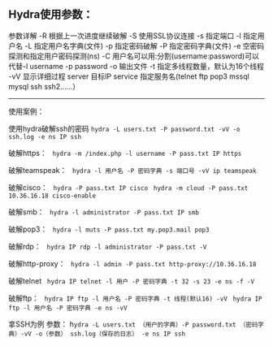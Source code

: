 ## Hydra使用参数：

参数详解
-R 根据上一次进度继续破解
-S 使用SSL协议连接
-s 指定端口
-l 指定用户名
-L 指定用户名字典(文件)
-p 指定密码破解
-P 指定密码字典(文件)
-e 空密码探测和指定用户密码探测(ns)
-C 用户名可以用:分割(username:password)可以代替-l username -p password
-o 输出文件
-t 指定多线程数量，默认为16个线程
-vV 显示详细过程
server 目标IP
service 指定服务名(telnet ftp pop3 mssql mysql ssh ssh2......）

------------
使用案例：

使用hydra破解ssh的密码
`hydra -L users.txt -P password.txt -vV -o ssh.log -e ns IP ssh`

破解https：
` hydra -m /index.php -l username -P pass.txt IP https`

破解teamspeak：
` hydra -l 用户名 -P 密码字典 -s 端口号 -vV ip teamspeak`

破解cisco：
` hydra -P pass.txt IP cisco`
` hydra -m cloud -P pass.txt 10.36.16.18 cisco-enable`

破解smb：
` hydra -l administrator -P pass.txt IP smb`

破解pop3：
` hydra -l muts -P pass.txt my.pop3.mail pop3`

破解rdp：
` hydra IP rdp -l administrator -P pass.txt -V`

破解http-proxy：
` hydra -l admin -P pass.txt http-proxy://10.36.16.18`

破解telnet
` hydra IP telnet -l 用户 -P 密码字典 -t 32 -s 23 -e ns -f -V`

破解ftp：
` hydra IP ftp -l 用户名 -P 密码字典 -t 线程(默认16) -vV`
` hydra IP ftp -l 用户名 -P 密码字典 -e ns -vV`


拿SSH为例
参数：
h`ydra -L users.txt （用户的字典）-P password.txt （密码字典）-vV -o（参数） ssh.log（保存的日志） -e ns IP ssh`
